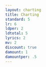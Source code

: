```yaml
---
layout: charting
title: Charting
standard: 5
lr: 6
ldper: 2
ldtotal: 5
lyrics: 2
mv: 2
discount: true
damount: 1
damountper: .5
---
```

